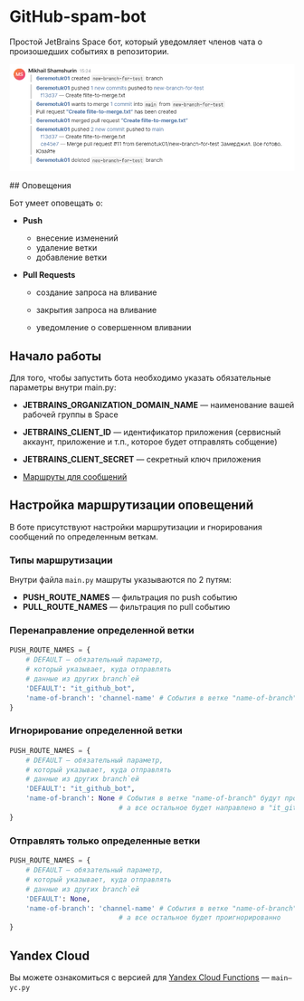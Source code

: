 # GitHub-spam-bot

Простой JetBrains Space бот, который уведомляет членов чата о произошедших событиях в репозитории.

<p align="center">
	<img src="screenshot.png" alt="Скриншот сообщений">    
</p>
## Оповещения

Бот умеет оповещать о:

- **Push**

	- внесение изменений
	- удаление ветки
	- добавление ветки

- **Pull Requests**

	- создание запроса на вливание

	- закрытия запроса на вливание

	- уведомление о совершенном вливании



## Начало работы

Для того, чтобы запустить бота необходимо указать обязательные параметры внутри main.py:

- **JETBRAINS_ORGANIZATION_DOMAIN_NAME** — наименование вашей рабочей группы в Space
- **JETBRAINS_CLIENT_ID**  — идентификатор приложения (сервисный аккаунт, приложение и т.п., которое будет отправлять собщение)

- **JETBRAINS_CLIENT_SECRET** — секретный ключ приложения
- [Маршруты для сообщений](#настройка-маршрутизации-оповещений)



## Настройка маршрутизации оповещений

В боте присутствуют настройки маршрутизации и гнорирования сообщений по определенным веткам.

### Типы маршрутизации

Внутри файла `main.py` машруты указываются по 2 путям:

- **PUSH_ROUTE_NAMES**  — фильтрация по push событию
- **PULL_ROUTE_NAMES**  — фильтрация по pull событию

### Перенаправление определенной ветки

```python
PUSH_ROUTE_NAMES = {
    # DEFAULT — обязательный параметр,
    # который указывает, куда отправлять
    # данные из других branch`ей
    'DEFAULT': "it_github_bot",
    'name-of-branch': 'channel-name' # События в ветке "name-of-branch" будут отправлены в чат 'channel-name'
}
```

### Игнорирование определенной ветки
```python
PUSH_ROUTE_NAMES = {
    # DEFAULT — обязательный параметр,
    # который указывает, куда отправлять
    # данные из других branch`ей
    'DEFAULT': "it_github_bot",
    'name-of-branch': None # События в ветке "name-of-branch" будут проигнорированы, 
    					   # а все остальное будет направлено в "it_github_bot"
}
```

### Отправлять только определенные ветки
```python
PUSH_ROUTE_NAMES = {
    # DEFAULT — обязательный параметр,
    # который указывает, куда отправлять
    # данные из других branch`ей
    'DEFAULT': None,
    'name-of-branch': 'channel-name' # События в ветке "name-of-branch" будут отправлены в чат 'channel-name'
    					   # а все остальное будет проигнорированно
}
```



## Yandex Cloud

Вы можете ознакомиться с версией для [Yandex Cloud Functions](https://cloud.yandex.ru/) — `main—yc.py`
